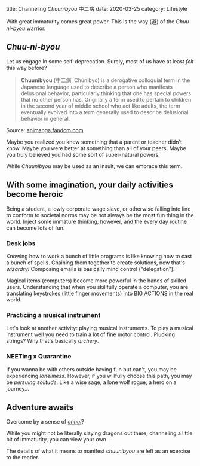 title: Channeling *Chuunibyou* 中二病
date: 2020-03-25
category: Lifestyle

With great immaturity comes great power. This is the way (道)
of the *Chuu-ni-byou* warrior.

*Chuu-ni-byou*
--------------

Let us engage in some self-deprecation. Surely, most of us have at
least *felt* this way before?

> **Chuunibyou** (中二病; Chūnibyō) is a derogative colloquial term in
> the Japanese language used to describe a person who manifests
> delusional behavior, particularly thinking that one has special
> powers that no other person has. Originally a term used to pertain
> to children in the second year of middle school who act like adults,
> the term eventually evolved into a term generally used to describe
> delusional behavior in general.

Source: [animanga.fandom.com](https://animanga.fandom.com/wiki/Chuunibyou)

Maybe you realized you knew something that a parent or teacher didn't
know. Maybe you were better at something than all of your peers. Maybe
you truly believed you had some sort of super-natural powers.

While *Chuunibyou* may be used as an insult, we can embrace this term.

With some imagination, your daily activities become heroic
----------------------------------------------------------

Being a student, a lowly corporate wage slave, or otherwise falling
into line to conform to societal norms may be not always be the most
fun thing in the world. Inject some immature thinking, however, and
the every day routine can become lots of fun.

### Desk jobs

Knowing how to work a bunch of little programs is like knowing how to
cast a bunch of spells. Chaining them together to create solutions,
now that's *wizardry!* Composing emails is basically mind control
("delegation").

Magical items (computers) become more powerful in the hands of skilled
users. Understanding that when you skillfully operate a computer, you
are translating keystrokes (little finger movements) into BIG ACTIONS in
the real world.

### Practicing a musical instrument

Let's look at another activity: playing musical instruments. To play a
musical instrument well you need to train a lot of fine motor control.
Plucking strings? Why that's basically *archery*.

### NEETing x Quarantine

If you wanna be with others outside having fun but can't, you may be
experiencing *loneliness*. However, if you willfully choose this path,
you may be *persuing solitude*. Like a wise sage, a lone wolf rogue, a
hero on a journey...

Adventure awaits
----------------

Overcome by a sense of [*ennui*](https://en.wiktionary.org/wiki/ennui)?

While you might not be literally slaying dragons out there,
channeling a little bit of immaturity, you can view your own

The details of what it means to manifest *chuunibyou* are left as an
exercise to the reader.
